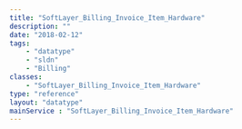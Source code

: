 ```yaml
---
title: "SoftLayer_Billing_Invoice_Item_Hardware"
description: ""
date: "2018-02-12"
tags:
    - "datatype"
    - "sldn"
    - "Billing"
classes:
    - "SoftLayer_Billing_Invoice_Item_Hardware"
type: "reference"
layout: "datatype"
mainService : "SoftLayer_Billing_Invoice_Item_Hardware"
---
```

